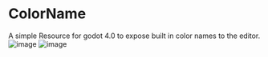 # ColorName
A simple Resource for godot 4.0 to expose built in color names to the editor.
![image](https://github.com/yankscally/ColorName/assets/27631913/6b104d7e-4310-4729-bd73-2fae03ab039e)
![image](https://github.com/yankscally/ColorName/assets/27631913/b84751ac-88f8-44c0-896b-753543542042)

